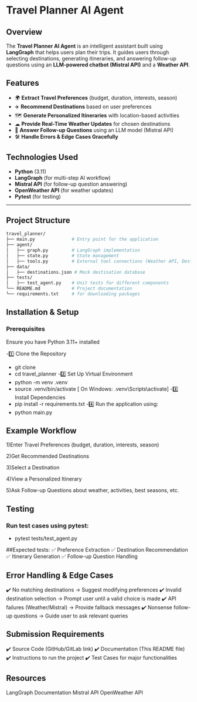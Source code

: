 # Travel Planner AI Agent

## Overview
The **Travel Planner AI Agent** is an intelligent assistant built using **LangGraph** that helps users plan their trips. It guides users through selecting destinations, generating itineraries, and answering follow-up questions using an **LLM-powered chatbot (Mistral API)** and a **Weather API**.

## Features
- 🌍 **Extract Travel Preferences** (budget, duration, interests, season)
- ✈️ **Recommend Destinations** based on user preferences
- 🗺 **Generate Personalized Itineraries** with location-based activities
- ☁ **Provide Real-Time Weather Updates** for chosen destinations
- 💬 **Answer Follow-up Questions** using an LLM model (Mistral API)
- 🛠 **Handle Errors & Edge Cases Gracefully**

## Technologies Used
- **Python** (3.11)
- **LangGraph** (for multi-step AI workflow)
- **Mistral API** (for follow-up question answering)
- **OpenWeather API** (for weather updates)
- **Pytest** (for testing)

---

## Project Structure
```bash
travel_planner/
├── main.py              # Entry point for the application
├── agent/
│   ├── graph.py         # LangGraph implementation
│   ├── state.py         # State management
│   ├── tools.py         # External tool connections (Weather API, Destination Loader)
├── data/
│   ├── destinations.json # Mock destination database
├── tests/
│   ├── test_agent.py    # Unit tests for different components
└── README.md            # Project documentation
└── requirements.txt     # for downloading packages
```
## Installation & Setup
### Prerequisites
Ensure you have Python 3.11+ installed 

-1️⃣ Clone the Repository
  - git clone <your-repository-url>
  - cd travel_planner
-2️⃣ Set Up Virtual Environment
  - python -m venv .venv
  - source .venv/bin/activate  [ On Windows: .venv\Scripts\activate]
-3️⃣ Install Dependencies
  - pip install -r requirements.txt
-4️⃣ Run the application using:
  - python main.py


## Example Workflow
1)Enter Travel Preferences (budget, duration, interests, season)

2)Get Recommended Destinations

3)Select a Destination

4)View a Personalized Itinerary

5)Ask Follow-up Questions about weather, activities, best seasons, etc.

## Testing

### Run test cases using pytest:
- pytest tests/test_agent.py

##Expected tests:
✅ Preference Extraction
✅ Destination Recommendation
✅ Itinerary Generation
✅ Follow-up Question Handling


## Error Handling & Edge Cases
✔️ No matching destinations → Suggest modifying preferences
✔️ Invalid destination selection → Prompt user until a valid choice is made
✔️ API failures (Weather/Mistral) → Provide fallback messages
✔️ Nonsense follow-up questions → Guide user to ask relevant queries

## Submission Requirements
✔️ Source Code (GitHub/GitLab link)
✔️ Documentation (This README file)
✔️ Instructions to run the project
✔️ Test Cases for major functionalities

## Resources
LangGraph Documentation
Mistral API
OpenWeather API

